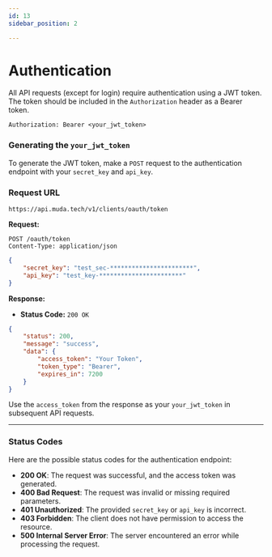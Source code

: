 ```yaml
---
id: 13
sidebar_position: 2

---
```


# Authentication

All API requests (except for login) require authentication using a JWT token. The token should be included in the `Authorization` header as a Bearer token.

```
Authorization: Bearer <your_jwt_token>
```

### Generating the `your_jwt_token`

To generate the JWT token, make a `POST` request to the authentication endpoint with your `secret_key` and `api_key`.

### Request URL

```
https://api.muda.tech/v1/clients/oauth/token
```

**Request:**

```
POST /oauth/token
Content-Type: application/json
```

```json
{
    "secret_key": "test_sec-***********************",
    "api_key": "test_key-***********************"
}
```

**Response:**

- **Status Code:** `200 OK`

```json
{
    "status": 200,
    "message": "success",
    "data": {
        "access_token": "Your Token",
        "token_type": "Bearer",
        "expires_in": 7200
    }
}
```

Use the `access_token` from the response as your `your_jwt_token` in subsequent API requests.

---

### Status Codes

Here are the possible status codes for the authentication endpoint:

- **200 OK**: The request was successful, and the access token was generated.
- **400 Bad Request**: The request was invalid or missing required parameters.
- **401 Unauthorized**: The provided `secret_key` or `api_key` is incorrect.
- **403 Forbidden**: The client does not have permission to access the resource.
- **500 Internal Server Error**: The server encountered an error while processing the request.